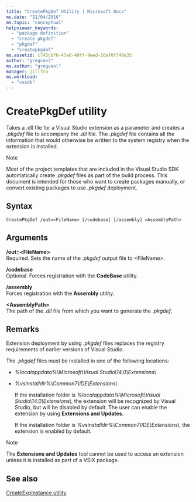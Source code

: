 ```yaml
---
title: "CreatePkgDef Utility | Microsoft Docs"
ms.date: "11/04/2016"
ms.topic: "conceptual"
helpviewer_keywords: 
  - "package definition"
  - "create pkgdef"
  - "pkgdef"
  - "createpkgdef"
ms.assetid: c745cb76-47a6-49ff-9eed-16af0f748e35
author: "gregvanl"
ms.author: "gregvanl"
manager: jillfra
ms.workload: 
  - "vssdk"
---
```

# CreatePkgDef utility
Takes a .dll file for a Visual Studio extension as a parameter and creates a *.pkgdef* file to accompany the *.dll* file. The *.pkgdef* file contains all the information that would otherwise be written to the system registry when the extension is installed.  
  
> [!NOTE]
>  Most of the project templates that are included in the Visual Studio SDK automatically create *.pkgdef* files as part of the build process. This document is intended for those who want to create packages manually, or convert existing packages to use *.pkgdef*  deployment.  
  
## Syntax  
  
```  
CreatePkgDef /out=<FileName> [/codebase] [/assembly] <AssemblyPath>  
```  
  
## Arguments  
 **/out=&lt;FileName&gt;**  
 Required. Sets the name of the *.pkgdef* output file to &lt;FileName&gt;.  
  
 **/codebase**  
 Optional. Forces registration with the **CodeBase** utility.  
  
 **/assembly**  
 Forces registration with the **Assembly** utility.  
  
 **&lt;AssemblyPath&gt;**  
 The path of the *.dll* file from which you want to generate the *.pkgdef*.  
  
## Remarks  
 Extension deployment by using *.pkgdef* files replaces the registry requirements of earlier versions of Visual Studio.  
  
 The *.pkgdef* files must be installed in one of the following locations: 

- *%localappdata%\Microsoft\Visual Studio\14.0\Extensions\\* 
 
- *%vsinstalldir%\Common7\IDE\Extensions\\*
    
  If the installation folder is *%localappdata%\Microsoft\Visual Studio\14.0\Extensions\\*, the extension will be recognized by Visual Studio, but will be disabled by default. The user can enable the extension by using **Extensions and Updates**. 
   
  If the installation folder is *%vsinstalldir%\Common7\IDE\Extensions\\*, the extension is enabled by default.  
  
> [!NOTE]
>  The **Extensions and Updates** tool cannot be used to access an extension unless it is installed as part of a VSIX package.  
  
## See also  
 [CreateExpInstance utility](../../extensibility/internals/createexpinstance-utility.md)